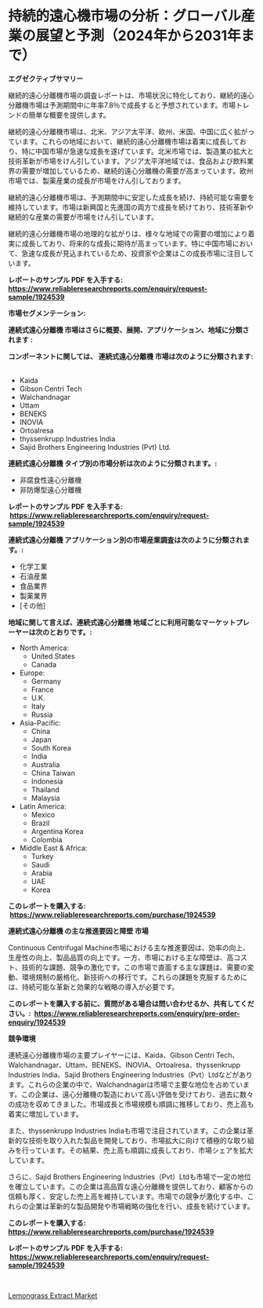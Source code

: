 <p><h1>持続的遠心機市場の分析：グローバル産業の展望と予測（2024年から2031年まで）</h1></p><p><strong>エグゼクティブサマリー</strong></p>
<p><p>継続的遠心分離機市場の調査レポートは、市場状況に特化しており、継続的遠心分離機市場は予測期間中に年率7.8％で成長すると予想されています。市場トレンドの簡単な概要を提供します。</p><p>継続的遠心分離機市場は、北米、アジア太平洋、欧州、米国、中国に広く拡がっています。これらの地域において、継続的遠心分離機市場は着実に成長しており、特に中国市場が急速な成長を遂げています。北米市場では、製造業の拡大と技術革新が市場をけん引しています。アジア太平洋地域では、食品および飲料業界の需要が増加しているため、継続的遠心分離機の需要が高まっています。欧州市場では、製薬産業の成長が市場をけん引しております。</p><p>継続的遠心分離機市場は、予測期間中に安定した成長を続け、持続可能な需要を維持しています。市場は新興国と先進国の両方で成長を続けており、技術革新や継続的な産業の需要が市場をけん引しています。</p><p>継続的遠心分離機市場の地理的な拡がりは、様々な地域での需要の増加により着実に成長しており、将来的な成長に期待が高まっています。特に中国市場において、急速な成長が見込まれているため、投資家や企業はこの成長市場に注目しています。</p></p>
<p><strong>レポートのサンプル PDF を入手する: <a href="https://www.reliableresearchreports.com/enquiry/request-sample/1924539">https://www.reliableresearchreports.com/enquiry/request-sample/1924539</a></strong></p>
<p><strong>市場セグメンテーション:</strong></p>
<p><strong> 連続式遠心分離機 市場はさらに概要、展開、アプリケーション、地域に分類されます :</strong></p>
<p><strong>コンポーネントに関しては、 連続式遠心分離機 市場は次のように分類されます: &nbsp;</strong></p>
<p><ul><li>Kaida</li><li>Gibson Centri Tech</li><li>Walchandnagar</li><li>Uttam</li><li>BENEKS</li><li>INOVIA</li><li>Ortoalresa</li><li>thyssenkrupp Industries India</li><li>Sajid Brothers Engineering Industries (Pvt) Ltd.</li></ul></p>
<p><strong> 連続式遠心分離機 タイプ別の市場分析は次のように分類されます。:</strong></p>
<p><ul><li>非腐食性遠心分離機</li><li>非防爆型遠心分離機</li></ul></p>
<p><strong>レポートのサンプル PDF を入手する: &nbsp;<a href="https://www.reliableresearchreports.com/enquiry/request-sample/1924539">https://www.reliableresearchreports.com/enquiry/request-sample/1924539</a></strong></p>
<p><strong> 連続式遠心分離機 アプリケーション別の市場産業調査は次のように分類されます。:</strong></p>
<p><ul><li>化学工業</li><li>石油産業</li><li>食品業界</li><li>製薬業界</li><li>[その他]</li></ul></p>
<p><strong>地域に関して言えば、連続式遠心分離機 地域ごとに利用可能なマーケットプレーヤーは次のとおりです。:</strong></p>
<p><ul>
    <li>
        North America:
        <ul>
            <li>United States</li>
            <li>Canada</li>
        </ul>
    </li>
    <li>
        Europe:
        <ul>
            <li>Germany</li>
            <li>France</li>
            <li>U.K.</li>
            <li>Italy</li>
            <li>Russia</li>
        </ul>
    </li>
    <li>
        Asia-Pacific:
        <ul>
            <li>China</li>
            <li>Japan</li>
            <li>South Korea</li>
            <li>India</li>
            <li>Australia</li>
            <li>China Taiwan</li>
            <li>Indonesia</li>
            <li>Thailand</li>
            <li>Malaysia</li>
        </ul>
    </li>
    <li>
        Latin America:
        <ul>
            <li>Mexico</li>
            <li>Brazil</li>
            <li>Argentina Korea</li>
            <li>Colombia</li>
        </ul>
    </li>
    <li>
        Middle East & Africa:
        <ul>
            <li>Turkey</li>
            <li>Saudi</li>
            <li>Arabia</li>
            <li>UAE</li>
            <li>Korea</li>
        </ul>
    </li>
    </ul></p>
<p><strong>このレポートを購入する: &nbsp;<a href="https://www.reliableresearchreports.com/purchase/1924539">https://www.reliableresearchreports.com/purchase/1924539</a></strong></p>
<p><strong>連続式遠心分離機 の主な推進要因と障壁 市場</strong></p>
<p><p>Continuous Centrifugal Machine市場における主な推進要因は、効率の向上、生産性の向上、製品品質の向上です。一方、市場における主な障壁は、高コスト、技術的な課題、競争の激化です。この市場で直面する主な課題は、需要の変動、環境規制の厳格化、新技術への移行です。これらの課題を克服するためには、持続可能な革新と効果的な戦略の導入が必要です。</p></p>
<p><strong>このレポートを購入する前に、質問がある場合は問い合わせるか、共有してください。:&nbsp; <a href="https://www.reliableresearchreports.com/enquiry/pre-order-enquiry/1924539">https://www.reliableresearchreports.com/enquiry/pre-order-enquiry/1924539</a></strong></p>
<p><strong>競争環境</strong></p>
<p><p>連続遠心分離機市場の主要プレイヤーには、Kaida、Gibson Centri Tech、Walchandnagar、Uttam、BENEKS、INOVIA、Ortoalresa、thyssenkrupp Industries India、Sajid Brothers Engineering Industries（Pvt）Ltdなどがあります。これらの企業の中で、Walchandnagarは市場で主要な地位を占めています。この企業は、遠心分離機の製造において高い評価を受けており、過去に数々の成功を収めてきました。市場成長と市場規模も順調に推移しており、売上高も着実に増加しています。</p><p>また、thyssenkrupp Industries Indiaも市場で注目されています。この企業は革新的な技術を取り入れた製品を開発しており、市場拡大に向けて積極的な取り組みを行っています。その結果、売上高も順調に成長しており、市場シェアを拡大しています。</p><p>さらに、Sajid Brothers Engineering Industries（Pvt）Ltdも市場で一定の地位を確立しています。この企業は高品質な遠心分離機を提供しており、顧客からの信頼も厚く、安定した売上高を維持しています。市場での競争が激化する中、これらの企業は革新的な製品開発や市場戦略の強化を行い、成長を続けています。</p></p>
<p><strong>このレポートを購入する: &nbsp; <a href="https://www.reliableresearchreports.com/purchase/1924539">https://www.reliableresearchreports.com/purchase/1924539</a></strong></p>
<p><strong>レポートのサンプル PDF を入手する: &nbsp;<a href="https://www.reliableresearchreports.com/enquiry/request-sample/1924539">https://www.reliableresearchreports.com/enquiry/request-sample/1924539</a></strong><strong></strong></p>
<p>&nbsp;</p>
<p><p><a href="https://github.com/Sherrillcrooksxa8i18ucf2m/Market-Research-Report-List-1/blob/main/lemongrass-extract-market.md">Lemongrass Extract Market</a></p></p>